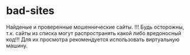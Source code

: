 # bad-sites
Найденые и проверенные мошеннические сайты. 
!!! Будь осторожны, т.к. сайты из списка могут распространять какой либо вредоносный код!!! Для их просмотра рекомендуется использовать виртуальную машину.
